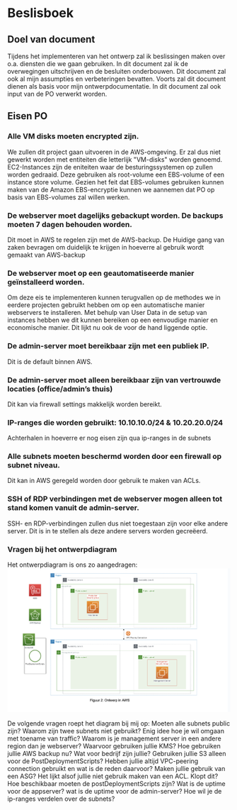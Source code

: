 # Beslisboek
## Doel van document
Tijdens het implementeren van het ontwerp zal ik beslissingen maken over o.a. diensten die we gaan gebruiken. In dit document zal ik de overwegingen uitschrijven en de besluiten onderbouwen. Dit document zal ook al mijn assumpties en verbeteringen bevatten. Voorts zal dit document dienen als basis voor mijn ontwerpdocumentatie. In dit document zal ook input van de PO verwerkt worden. 
## Eisen PO
### Alle VM disks moeten encrypted zijn.
We zullen dit project gaan uitvoeren in de AWS-omgeving. Er zal dus niet gewerkt worden met entiteiten die letterlijk "VM-disks" worden genoemd. EC2-Instances zijn de eniteiten waar de besturingssystemen op zullen worden gedraaid. Deze gebruiken als root-volume  een EBS-volume of een instance store volume. Gezien het feit dat EBS-volumes gebruiken kunnen maken van de Amazon EBS-encryptie kunnen we aannemen dat PO op basis van EBS-volumes zal willen werken. 
### De webserver moet dagelijks gebackupt worden. De backups moeten 7 dagen behouden worden. 
Dit moet in AWS te regelen zijn met de AWS-backup. De Huidige gang van zaken bevragen om duidelijk te krijgen in hoeverre al gebruik wordt gemaakt van AWS-backup 

### De webserver moet op een geautomatiseerde manier geïnstalleerd worden.
Om deze eis te implementeren kunnen terugvallen op de methodes we in eerdere projecten gebruikt hebben om op een automatische manier webservers te installeren. Met behulp van User Data in de setup van instances hebben we dit kunnen bereiken op een eenvoudige manier en economische manier. Dit lijkt nu ook de voor de hand liggende optie. 

### De admin-server moet bereikbaar zijn met een publiek IP.
Dit is de default binnen AWS. 

### De admin-server moet alleen bereikbaar zijn van vertrouwde locaties (office/admin’s thuis)
Dit kan via firewall settings makkelijk worden bereikt. 

### IP-ranges die worden gebruikt: 10.10.10.0/24 & 10.20.20.0/24
Achterhalen in hoeverre er nog eisen zijn qua ip-ranges in de subnets
### Alle subnets moeten beschermd worden door een firewall op subnet niveau.
Dit kan in AWS geregeld worden door gebruik te maken van ACLs.
### SSH of RDP verbindingen met de webserver mogen alleen tot stand komen vanuit de admin-server.
SSH- en RDP-verbindingen zullen dus niet toegestaan zijn voor elke andere server. Dit is in te stellen als deze andere servers worden gecreëerd. 

### Vragen bij het ontwerpdiagram
Het ontwerpdiagram is ons zo aangedragen: 
![](../00_includes/Project/Schermafbeelding%202023-08-22%20om%2011.57.30.png)

De volgende vragen roept het diagram bij mij op: 
Moeten alle subnets public zijn?
Waarom zijn twee subnets niet gebruikt?
Enig idee hoe je wil omgaan met toename van traffic? 
Waarom is je management server in een andere region dan je webserver?
Waarvoor gebruiken jullie KMS?
Hoe gebruiken jullie AWS backup nu?
Wat voor bedrijf zijn jullie?
Gebruiken jullie S3 alleen voor de PostDeploymentScripts?
Hebben jullie altijd VPC-peering connection gebruikt en wat is de reden daarvoor?
Maken jullie gebruik van een ASG? 
Het lijkt alsof jullie niet gebruik maken van een ACL. Klopt dit?
Hoe beschikbaar moeten de postDeploymentScripts zijn?
Wat is de uptime voor de appserver?
wat is de uptime voor de admin-server?
Hoe wil je de ip-ranges verdelen over de subnets?








